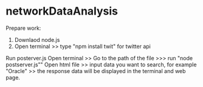 # networkDataAnalysis
Prepare work:
1. Downlaod node.js
2. Open terminal >> type "npm install twit" for twitter api

Run posterver.js
Open terminal >> Go to the path of the file >>> run "node postserver.js""
Open html file >> input data you want to search, for example "Oracle" >> the response data will be displayed in the terminal and web page.
